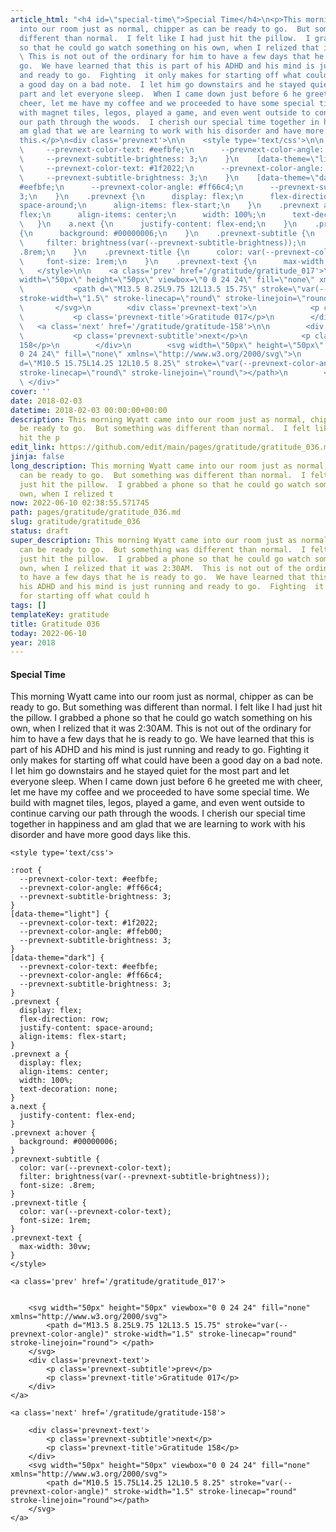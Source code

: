 ```yaml
---
article_html: "<h4 id=\"special-time\">Special Time</h4>\n<p>This morning Wyatt came
  into our room just as normal, chipper as can be ready to go.  But something was
  different than normal.  I felt like I had just hit the pillow.  I grabbed a phone
  so that he could go watch something on his own, when I relized that it was 2:30AM.
  \ This is not out of the ordinary for him to have a few days that he is ready to
  go.  We have learned that this is part of his ADHD and his mind is just running
  and ready to go.  Fighting  it only makes for starting off what could have been
  a good day on a bad note.  I let him go downstairs and he stayed quiet for the most
  part and let everyone sleep.  When I came down just before 6 he greeted me with
  cheer, let me have my coffee and we proceeded to have some special time.  We build
  with magnet tiles, legos, played a game, and even went outside to continue carving
  our path through the woods.  I cherish our special time together in happiness and
  am glad that we are learning to work with his disorder and have more good days like
  this.</p>\n<div class='prevnext'>\n\n    <style type='text/css'>\n\n    :root {\n
  \     --prevnext-color-text: #eefbfe;\n      --prevnext-color-angle: #ff66c4;\n
  \     --prevnext-subtitle-brightness: 3;\n    }\n    [data-theme=\"light\"] {\n
  \     --prevnext-color-text: #1f2022;\n      --prevnext-color-angle: #ffeb00;\n
  \     --prevnext-subtitle-brightness: 3;\n    }\n    [data-theme=\"dark\"] {\n      --prevnext-color-text:
  #eefbfe;\n      --prevnext-color-angle: #ff66c4;\n      --prevnext-subtitle-brightness:
  3;\n    }\n    .prevnext {\n      display: flex;\n      flex-direction: row;\n      justify-content:
  space-around;\n      align-items: flex-start;\n    }\n    .prevnext a {\n      display:
  flex;\n      align-items: center;\n      width: 100%;\n      text-decoration: none;\n
  \   }\n    a.next {\n      justify-content: flex-end;\n    }\n    .prevnext a:hover
  {\n      background: #00000006;\n    }\n    .prevnext-subtitle {\n      color: var(--prevnext-color-text);\n
  \     filter: brightness(var(--prevnext-subtitle-brightness));\n      font-size:
  .8rem;\n    }\n    .prevnext-title {\n      color: var(--prevnext-color-text);\n
  \     font-size: 1rem;\n    }\n    .prevnext-text {\n      max-width: 30vw;\n    }\n
  \   </style>\n\n    <a class='prev' href='/gratitude/gratitude_017'>\n\n\n        <svg
  width=\"50px\" height=\"50px\" viewbox=\"0 0 24 24\" fill=\"none\" xmlns=\"http://www.w3.org/2000/svg\">\n
  \           <path d=\"M13.5 8.25L9.75 12L13.5 15.75\" stroke=\"var(--prevnext-color-angle)\"
  stroke-width=\"1.5\" stroke-linecap=\"round\" stroke-linejoin=\"round\"> </path>\n
  \       </svg>\n        <div class='prevnext-text'>\n            <p class='prevnext-subtitle'>prev</p>\n
  \           <p class='prevnext-title'>Gratitude 017</p>\n        </div>\n    </a>\n\n
  \   <a class='next' href='/gratitude/gratitude-158'>\n\n        <div class='prevnext-text'>\n
  \           <p class='prevnext-subtitle'>next</p>\n            <p class='prevnext-title'>Gratitude
  158</p>\n        </div>\n        <svg width=\"50px\" height=\"50px\" viewbox=\"0
  0 24 24\" fill=\"none\" xmlns=\"http://www.w3.org/2000/svg\">\n            <path
  d=\"M10.5 15.75L14.25 12L10.5 8.25\" stroke=\"var(--prevnext-color-angle)\" stroke-width=\"1.5\"
  stroke-linecap=\"round\" stroke-linejoin=\"round\"></path>\n        </svg>\n    </a>\n
  \ </div>"
cover: ''
date: 2018-02-03
datetime: 2018-02-03 00:00:00+00:00
description: This morning Wyatt came into our room just as normal, chipper as can
  be ready to go.  But something was different than normal.  I felt like I had just
  hit the p
edit_link: https://github.com/edit/main/pages/gratitude/gratitude_036.md
jinja: false
long_description: This morning Wyatt came into our room just as normal, chipper as
  can be ready to go.  But something was different than normal.  I felt like I had
  just hit the pillow.  I grabbed a phone so that he could go watch something on his
  own, when I relized t
now: 2022-06-10 02:38:55.571745
path: pages/gratitude/gratitude_036.md
slug: gratitude/gratitude_036
status: draft
super_description: This morning Wyatt came into our room just as normal, chipper as
  can be ready to go.  But something was different than normal.  I felt like I had
  just hit the pillow.  I grabbed a phone so that he could go watch something on his
  own, when I relized that it was 2:30AM.  This is not out of the ordinary for him
  to have a few days that he is ready to go.  We have learned that this is part of
  his ADHD and his mind is just running and ready to go.  Fighting  it only makes
  for starting off what could h
tags: []
templateKey: gratitude
title: Gratitude 036
today: 2022-06-10
year: 2018
---
```


#### Special Time

This morning Wyatt came into our room just as normal, chipper as can be ready to go.  But something was different than normal.  I felt like I had just hit the pillow.  I grabbed a phone so that he could go watch something on his own, when I relized that it was 2:30AM.  This is not out of the ordinary for him to have a few days that he is ready to go.  We have learned that this is part of his ADHD and his mind is just running and ready to go.  Fighting  it only makes for starting off what could have been a good day on a bad note.  I let him go downstairs and he stayed quiet for the most part and let everyone sleep.  When I came down just before 6 he greeted me with cheer, let me have my coffee and we proceeded to have some special time.  We build with magnet tiles, legos, played a game, and even went outside to continue carving our path through the woods.  I cherish our special time together in happiness and am glad that we are learning to work with his disorder and have more good days like this.
<div class='prevnext'>

    <style type='text/css'>

    :root {
      --prevnext-color-text: #eefbfe;
      --prevnext-color-angle: #ff66c4;
      --prevnext-subtitle-brightness: 3;
    }
    [data-theme="light"] {
      --prevnext-color-text: #1f2022;
      --prevnext-color-angle: #ffeb00;
      --prevnext-subtitle-brightness: 3;
    }
    [data-theme="dark"] {
      --prevnext-color-text: #eefbfe;
      --prevnext-color-angle: #ff66c4;
      --prevnext-subtitle-brightness: 3;
    }
    .prevnext {
      display: flex;
      flex-direction: row;
      justify-content: space-around;
      align-items: flex-start;
    }
    .prevnext a {
      display: flex;
      align-items: center;
      width: 100%;
      text-decoration: none;
    }
    a.next {
      justify-content: flex-end;
    }
    .prevnext a:hover {
      background: #00000006;
    }
    .prevnext-subtitle {
      color: var(--prevnext-color-text);
      filter: brightness(var(--prevnext-subtitle-brightness));
      font-size: .8rem;
    }
    .prevnext-title {
      color: var(--prevnext-color-text);
      font-size: 1rem;
    }
    .prevnext-text {
      max-width: 30vw;
    }
    </style>
    
    <a class='prev' href='/gratitude/gratitude_017'>
    

        <svg width="50px" height="50px" viewbox="0 0 24 24" fill="none" xmlns="http://www.w3.org/2000/svg">
            <path d="M13.5 8.25L9.75 12L13.5 15.75" stroke="var(--prevnext-color-angle)" stroke-width="1.5" stroke-linecap="round" stroke-linejoin="round"> </path>
        </svg>
        <div class='prevnext-text'>
            <p class='prevnext-subtitle'>prev</p>
            <p class='prevnext-title'>Gratitude 017</p>
        </div>
    </a>
    
    <a class='next' href='/gratitude/gratitude-158'>
    
        <div class='prevnext-text'>
            <p class='prevnext-subtitle'>next</p>
            <p class='prevnext-title'>Gratitude 158</p>
        </div>
        <svg width="50px" height="50px" viewbox="0 0 24 24" fill="none" xmlns="http://www.w3.org/2000/svg">
            <path d="M10.5 15.75L14.25 12L10.5 8.25" stroke="var(--prevnext-color-angle)" stroke-width="1.5" stroke-linecap="round" stroke-linejoin="round"></path>
        </svg>
    </a>
  </div>